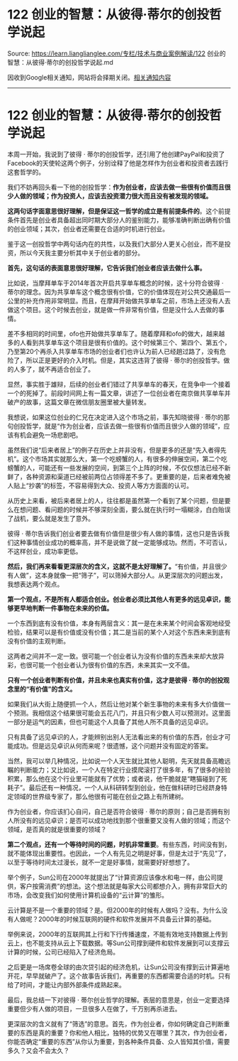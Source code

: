# 122 创业的智慧：从彼得·蒂尔的创投哲学说起 

Source: https://learn.lianglianglee.com/专栏/技术与商业案例解读/122 创业的智慧：从彼得·蒂尔的创投哲学说起.md

因收到Google相关通知，网站将会择期关闭。[相关通知内容](https://lumendatabase.org/notices/44265620)

---

# 122 创业的智慧：从彼得·蒂尔的创投哲学说起

本周一开始，我说到了彼得 · 蒂尔的创投哲学，还引用了他创建PayPal和投资了Facebook的天使轮这两个例子，分别诠释了他是怎样作为创业者和投资者去践行这套哲学的。

我们不妨再回头看一下他的创投哲学：**作为创业者，应该去做一些很有价值而且很少人做的领域；作为投资人，应该去投资潜力很大而且没有被发现的领域。**

**这两句话字面意思很好理解，但是保证这一哲学的成立是有前提条件的**。这个前提条件首先是创业者具备超出同时期大部分人的鉴别能力，能够准确判断出确有价值的创业领域；其次，创业者还需要在合适的时机进行创业。

鉴于这一创投哲学中两句话内在的共性，以及我们大部分人更关心创业，而不是投资，所以今天我主要分析其中关于创业者的部分。

**首先，这句话的表面意思很好理解，它告诉我们创业者应该去做什么事。**

比如说，当摩拜单车于2014年首次开启共享单车概念的时候，这十分符合彼得 · 蒂尔的理念。因为共享单车这个概念很有价值，它的价值体现在对公共交通最后一公里的补充作用非常明显。而且，在摩拜开始做共享单车之前，市场上还没有人去做这个项目。这个时候去创业，就是做一件非常有价值，但是没什么人去做的事情。

差不多相同的时间里，ofo也开始做共享单车了。随着摩拜和ofo的做大，越来越多的人看到共享单车这个项目是很有价值的。这个时候第三个、第四个、第五个，乃至第20个再杀入共享单车市场的创业者们也许认为前人已经趟过路了，没有危险了，所以正是更好的介入时机。但是，其实这违背了彼得 · 蒂尔的创投哲学。做的人多了，就不再适合创业了。

显然，事实胜于雄辩，后续的创业者们错过了共享单车的春天，在竞争中一个接着一个的死掉了。前段时间网上有一篇文章，讲述了一位创业者在南京做共享单车并破产的故事，这篇文章在微信朋友圈里被大量转发。

我想说，如果这位创业的仁兄在决定进入这个市场之前，事先知晓彼得 · 蒂尔的那句创投哲学，就是“作为创业者，应该去做一些很有价值而且很少人做的领域”，应该有机会避免一场悲剧吧。

虽然我们说“后来者居上”的例子在历史上并非没有，但是更多的还是“先入者得先机”。这个市场其实就那么大，第一个吃螃蟹的人，有很多的伸展空间，第二个吃螃蟹的人，可能还有一些发展的空间，到第三个上阵的时候，不仅仅想法已经不新鲜了，各种资源和渠道已经被前两位占领得差不多了。更重要的是，后来者难免被人贴上“抄袭”的标签，不容易得到大众、投资人等方方面面的认可。

从历史上来看，被后来者居上的人，往往都是虽然第一个看到了某个问题，但是要么在想问题、看问题的时候并不够深刻全面，要么就在执行时一塌糊涂，白白贻误了战机，要么就是发生了意外。

彼得 · 蒂尔告诉我们创业者要去做有价值但是很少有人做的事情，这也只是告诉我们这种事情创业成功的概率高，并不是说做了就一定能够成功。然而，不可否认，不这样创业，成功率更低。

**然后，我们再来看看更深层次的含义，这就不是太好理解了。**“有价值，并且很少有人做”，这本身就像一把“筛子”，可以筛掉大部分人。从更深层次的问题出发，我想表达两个观点。

**第一个观点，不是所有人都适合创业。创业者必须比其他人有更多的远见卓识，能够更早地判断一件事物在未来的价值。**

一个东西到底有没有价值，本身有两层含义：其一是在未来某个时间会客观地经受检验，结果可以是有价值或没有价值；其二是当前的某个人对这个东西未来到底有没有价值的主观判断。

这两者之间并不一定一致。很可能一个创业者认为没有价值的东西未来却大放异彩，也很可能一个创业者认为很有价值的东西，未来其实一文不值。

**只有一个创业者判断有价值，并且未来也真实有价值，这才是彼得 · 蒂尔的创投观念里的“有价值”的含义。**

如果我们从大街上随便抓一个人，然后让他对某个新生事物的未来有多大价值做一个预测。我相信这个结果很可能会五花八门，并且只有少数人可以预测对。这里面一部分是运气的因素，但也可能这个人具备了其他人所不具备的远见卓识。

只有具备了远见卓识的人，才能辨别出别人无法看出来的有价值的东西，创业才可能成功。但是远见卓识从何而来呢？很遗憾，这个问题并没有固定的答案。

当然，我可以举几种情况，比如说一个人天生就比其他人聪明，先天就具备高瞻远瞩的判断能力；又比如说，一个人在特定行业摸爬滚打了很多年，有了很多的经验积累，那么他在这个行业里可能就有了优势；或者说，他干脆就是“瞎猫碰到了死耗子”。最后还有一种情况，一个人从科研转型到创业，他在做科研时已经跻身特定领域的世界级专家了，那么他很有可能在创业之路上有所建树。

作为创业者，你应该扪心自问，自己是否符合彼得 · 蒂尔的原则；自己是否拥有别人所没有的远见卓识；是否可以成功地找到那个很重要又没有人做的领域；而这个领域，是否真的就是很重要的领域？

**第二个观点，还有一个等待时间的问题，时机非常重要**。有些东西，时间没有到，就不能体现出重要性。也因此，一个人有先见之明是好事，但是太过于“先见”了，以至于等待时间太过漫长，就不一定是好事情，就需要好好想想了。

举个例子，Sun公司在2000年就提出了“计算资源应该像水和电一样，由公司提供，客户按需消费”的想法。这个想法就是每家大公司都想介入，拥有非常巨大的市场，会改变我们如何使用计算机设备的“云计算”的雏形。

云计算是不是一个重要的领域？是。但2000年的时候有人做吗？没有。为什么没有人做呢？2000年的时候互联网的硬件和软件发展并不具备云计算的基础。

举例来说，2000年的互联网其上行和下行传播速度，不能有效地支持数据上传到云上，也不能支持从云上下载数据。等Sun公司撑到硬件和软件发展到可以支撑云计算的时候，公司已经陷入了经济危局。

之后更是一场席卷全球的由次贷引起的经济危机，让Sun公司没有撑到云计算遍地开花，早早就破产了。这个故事告诉我们，再重要的东西都需要合适的时机。只有给了时间，才能让内部外部条件成熟起来。

最后，我总结一下对彼得 · 蒂尔创业哲学的理解。表层的意思是，创业一定要选择重要但少有人做的项目，一旦很多人在做了，千万别再杀进去。

更深层次的含义就有了“筛选”的意思。首先，作为创业者，你如何确定自己判断重要的东西是真的重要？你和他人相比，独特的优势又在哪里？其次，作为创业者，你能否确定“重要的东西”从你认为重要，到各种条件具备、众人皆知其价值，需要多久？又会不会太久？